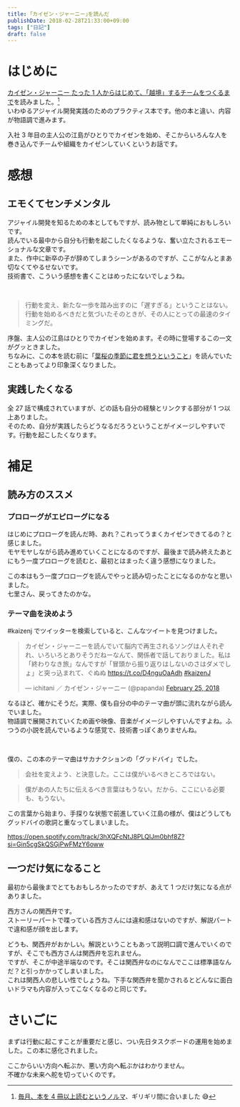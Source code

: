 ```yaml
---
title: ｢カイゼン・ジャーニー｣を読んだ
publishDate: 2018-02-28T21:33:00+09:00
tags: ["日記"]
draft: false
---
```


# はじめに

[カイゼン・ジャーニー たった 1 人からはじめて、「越境」するチームをつくるまで](https://www.amazon.co.jp/dp/B078HZKLMB/)を読みました。[^1]  
いわゆるアジャイル開発実践のためのプラクティス本です。他の本と違い、内容が物語調で進みます。

入社 3 年目の主人公の江島がひとりでカイゼンを始め、そこからいろんな人を巻き込んでチームや組織をカイゼンしていくというお話です。

[^1]: [毎月、本を 4 冊以上読むというノルマ](/2018/01/31/2018-todo/)、ギリギリ間に合いました 😅

# 感想

## エモくてセンチメンタル

アジャイル開発を知るための本としてもですが、読み物として単純におもしろいです。  
読んでいる最中から自分も行動を起こしたくなるような、奮い立たされるエモーショナルな文章です。  
また、作中に新卒の子が辞めてしまうシーンがあるのですが、ここがなんとまあ切なくてやるせないです。  
技術書で、こういう感想を書くことはめったにないでしょうね。

<br>

> 行動を変え、新たな一歩を踏み出すのに「遅すぎる」ということはない。行動を始めるべきだと気づいたそのときが、その人にとっての最速のタイミングだ。

序盤、主人公の江島はひとりでカイゼンを始めます。その時に登場するこの一文がグッときました。  
ちなみに、この本を読む前に「[葉桜の季節に君を想うということ](https://www.amazon.co.jp/dp/B0785DML94/)」を読んでいたこともあってより印象深くなりました。

## 実践したくなる

全 27 話で構成されていますが、どの話も自分の経験とリンクする部分が 1 つ以上ありました。  
そのため、自分が実践したらどうなるだろうということがイメージしやすいです。行動を起こしたくなります。

# 補足

## 読み方のススメ

### プロローグがエピローグになる

はじめにプロローグを読んだ時、あれ？これってうまくカイゼンできてるの？と感じました。  
モヤモヤしながら読み進めていくことになるのですが、最後まで読み終えたあとにもう一度プロローグを読むと、最初とはまったく違う感想になりました。

この本はもう一度プロローグを読んでやっと読み切ったことになるのかなと思いました。  
七里さん、戻ってきたのかな。

### テーマ曲を決めよう

\#kaizenj でツイッターを検索していると、こんなツイートを見つけました。

<blockquote class="twitter-tweet"><p lang="ja" dir="ltr">カイゼン・ジャーニーを読んでいて脳内で再生されるソングは人それぞれ、いろいろとありそうだねーなんて、関係者で話しておりました。私は「終わりなき旅」なんですが「冒頭から振り返りはしないのさはダメでしょ」と突っ込まれて、ぐぬぬ <a href="https://t.co/D4nguOaAdh">https://t.co/D4nguOaAdh</a> <a href="https://twitter.com/hashtag/kaizenJ?src=hash&amp;ref_src=twsrc%5Etfw">#kaizenJ</a></p>&mdash; ichitani ／ カイゼン・ジャーニー (@papanda) <a href="https://twitter.com/papanda/status/967755112524300289?ref_src=twsrc%5Etfw">February 25, 2018</a></blockquote>

なるほど、確かにそうだ。実際、僕も自分の中のテーマ曲が頭に流れながら読んでいました。  
物語調で展開されていくため画や映像、音楽がイメージしやすいんですよね。ふつうの小説を読んでいるような感覚で、技術書っぽくありませんね。

<br>

僕の、この本のテーマ曲はサカナクションの「グッドバイ」でした。

> 会社を変えよう、と決意した。ここは僕がいるべきところではない。

<p></p>

> 僕があの人たちに伝えるべき言葉はもうない。だから、ここにいる必要も、もうない。

この言葉から始まり、手探りな状態で前進していく江島の様が、僕はどうしてもグッドバイの歌詞と重なってしまいました。

https://open.spotify.com/track/3hXQFcNtJ8PLQlJm0bhf8Z?si=Gin5cgSkQSGjPwFMzY6oww

## 一つだけ気になること

最初から最後までとてもおもしろかったのですが、あえて 1 つだけ気になる点がありました。

西方さんの関西弁です。  
ストーリーパートで喋っている西方さんには違和感はないのですが、解説パートで違和感が顔を出します。

どうも、関西弁がおかしい。解説ということもあって説明口調で進んでいくのですが、そこでも西方さんは関西弁を忘れません。  
ですが、そこが中途半端なのです。そこは関西弁なのになんでここは標準語なんだ？と引っかかってしまいました。  
これは関西人の悲しい性でしょうね。下手な関西弁を聞かされるとどんなに面白いドラマも内容が入ってこなくなるのと同じです。

# さいごに

まずは行動に起こすことが重要だと感じ、つい先日タスクボードの運用を始めました。この本に感化されました。

ここからいい方向へ転ぶか、悪い方向へ転ぶかはわかりません。  
不確かな未来へ舵を切っていくのです。

